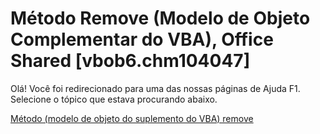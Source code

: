 
# Método Remove (Modelo de Objeto Complementar do VBA), Office Shared [vbob6.chm104047]

Olá! Você foi redirecionado para uma das nossas páginas de Ajuda F1. Selecione o tópico que estava procurando abaixo.

[Método (modelo de objeto do suplemento do VBA) remove](http://msdn.microsoft.com/library/acc163b9-e5ad-ef39-013a-614fc24bcde1%28Office.15%29.aspx)
